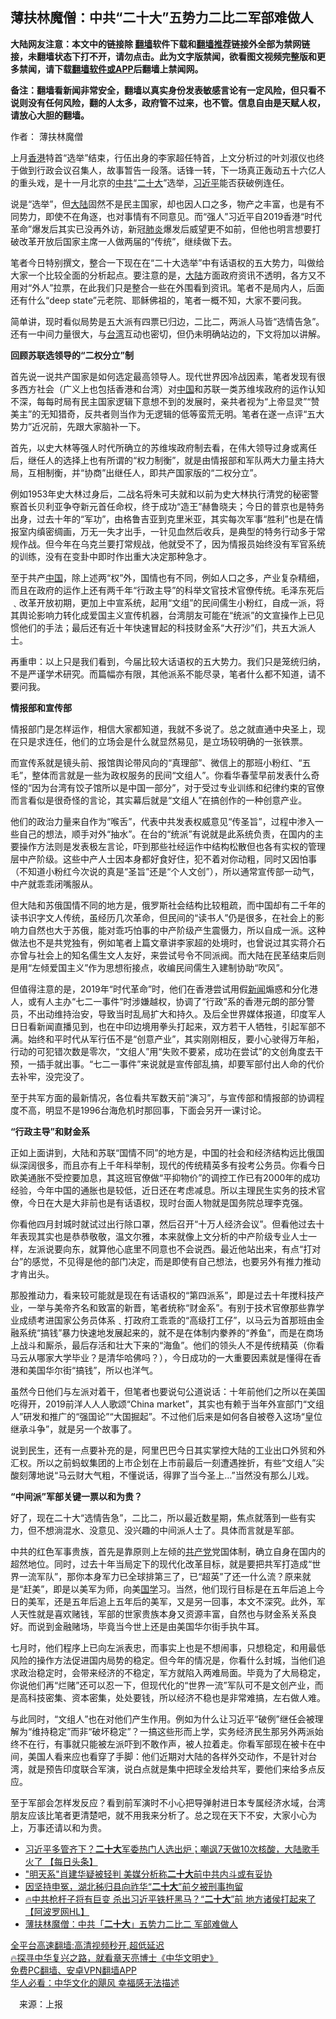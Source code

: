  <!-- 面包屑导航 --> <h2>薄扶林魔僧：中共“二十大”五势力二比二军部难做人</h2> <p class="notice"><b>大陆网友注意：本文中的链接除 <a href="https://github.com/bannedbook/fanqiang" >翻墙</a>软件下载和<a href="https://github.com/killgcd/justmysocks/blob/master/README.md">翻墙推荐</a>链接外全部为禁网链接，未翻墙状态下打不开，请勿点击。此为文字版禁闻，欲看图文视频完整版和更多禁闻，请下载<a href="https://github.com/bannedbook/fanqiang">翻墙软件或APP</a>后翻墙上禁闻网。</p><p>备注：翻墙看新闻非常安全，翻墙以真实身份发表敏感言论有一定风险，但只看不说则没有任何风险，翻的人太多，政府管不过来，也不管。信息自由是天赋人权，请放心大胆的翻墙。</b></p>  <div class="entry"> <p>作者： 薄扶林魔僧</p> <p>上月<a href="https://www.bannedbook.org/bnews/tag/%e9%a6%99%e6%b8%af/" class="st_tag internal_tag" rel="tag" title="标签 香港 下的日志">香港</a>特首“选举”结束，行伍出身的李家超任特首，上文分析过的叶刘淑仪也终于做到行政会议召集人，故事暂告一段落。话锋一转，下一场真正轰动五十六亿人的重头戏，是十一月北京的<a href="https://www.bannedbook.org/bnews/tag/%e4%b8%ad%e5%85%b1/" class="st_tag internal_tag" rel="tag" title="标签 中共 下的日志">中共</a>“<a href="https://www.bannedbook.org/bnews/tag/%E4%BA%8C%E5%8D%81%E5%A4%A7/" class="st_tag internal_tag" rel="tag" title="标签 二十大 下的日志">二十大</a>”选举，<a href="https://www.bannedbook.org/bnews/tag/%e4%b9%a0%e8%bf%91%e5%b9%b3/" class="st_tag internal_tag" rel="tag" title="标签 习近平 下的日志">习近平</a>能否获破例连任。</p> <p>说是“选举”，但<span class='wp_keywordlink_affiliate'><a href="https://www.bannedbook.org/" title="大陆" target="_blank">大陆</a></span>固然不是民主国家，却也因人口之多，物产之丰富，也是有不同势力，即使不在角逐，也对事情有不同意见。而“强人”习近平自2019香港“时代革命”爆发后其实已没再外访，新冠<a href="https://www.bannedbook.org/bnews/tag/%e8%82%ba%e7%82%8e/" class="st_tag internal_tag" rel="tag" title="标签 肺炎 下的日志">肺炎</a>爆发后威望更不如前，但他也明言想要打破改革开放后国家主席一人做两届的“传统”，继续做下去。</p> <p>笔者今日特别撰文，整合一下现在在“二十大选举”中有话语权的五大势力，叫做给大家一个比较全面的分析起点。要注意的是，<a href="https://www.bannedbook.org/bnews/tag/%e5%a4%a7%e9%99%86/" class="st_tag internal_tag" rel="tag" title="标签 大陆 下的日志">大陆</a>方面政府资讯不透明，各方又不用对“外人”拉票，在此我们只是整合一些在外围看到资讯。笔者不是局内人，后面还有什么“deep state”元老院、耶稣佛祖的，笔者一概不知，大家不要问我。</p> <p>简单讲，现时看似局势是五大派有四票已归边，二比二，两派人马皆“选情告急”。还有一中间力量很大，与<a href="https://www.bannedbook.org/bnews/tag/%e5%8f%b0%e6%b9%be/" class="st_tag internal_tag" rel="tag" title="标签 台湾 下的日志">台湾</a>互动也密切，但仍未明确站边的，下文将加以讲解。</p> <p><strong>回顾苏联选领导的“二权分立”制</strong></p> <p>首先说一说共产国家是如何选定最高领导人。现代世界因冷战因素，笔者发现有很多西方社会（广义上也包括香港和台湾）对<span class='wp_keywordlink_affiliate'><a href="https://www.bannedbook.org/" title="中国" target="_blank">中国</a></span>和苏联一类苏维埃政府的运作认知不深，每每时局有民主国家逻辑下意想不到的发展时，亲共者视为“上帝显灵”“赞美主”的无知猎奇，反共者则当作为无逻辑的低等蛮荒无明。笔者在遂一点评“五大势力”近况前，先跟大家脑补一下。</p> <p>首先，以史大林等强人时代所确立的苏维埃政府制去看，在伟大领导过身或离任后，继任人的选择上也有所谓的“权力制衡”，就是由情报部和军队两大力量主持大局，互相制衡，并“协商”出继任人，即共产国家版的“二权分立”。</p>  <p>例如1953年史大林过身后，二战名将朱可夫就和以前为史大林执行清党的秘密警察首长贝利亚争夺新元首任命权，终于成功“造王”赫鲁晓夫；今日的普京也是特务出身，过去十年的“军功”，由格鲁吉亚到克里米亚，其实每次军事“胜利”也是在情报室内缜密绸画，万无一失才出手，一针见血然后收兵，是典型的特务行动多于常规作战。但今年在乌克兰要打常规战，他就受不了，因为情报员始终没有军官系统的训练，没有在变卦中即时作出重大决定那种急才。</p> <p>至于共产<a href="https://www.bannedbook.org/bnews/tag/%E4%B8%AD%E5%9B%BD/" class="st_tag internal_tag" rel="tag" title="标签 中国 下的日志">中国</a>，除上述两“权”外，国情也有不同，例如人口之多，产业复杂精细，而且在政府的运作上还有两千年“行政主导”的科举文官技术官僚传统。毛泽东死后﹑改革开放初期，更加上中宣系统，起用“文组”的民间儒生小粉红，自成一派，将其舆论影响力转化成爱国主义宣传机器，台湾朋友可能在“统派”的文宣操作上已见惯他们的手法；最后还有近十年快速冒起的科技财金系“大孖沙”们，共五大派人士。</p> <p>再重申：以上只是我们看到，今届比较大话语权的五大势力。我们只是笼统归纳，不是严谨学术研究。而篇幅亦有限，其他派系不能尽录，笔者什么都不知道，请不要问我。</p> <p><strong>情报部和宣传部</strong></p> <p>情报部门是怎样运作，相信大家都知道，我就不多说了。总之就直通中央圣上，现在只是求连任，他们的立场会是什么就显然易见，是立场较明确的一张铁票。</p> <p>而宣传系就是镜头前、报馆舆论带风向的“真理部”、微信上的那班小粉红、“五毛”，整体而言就是一些为政权服务的民间“文组人”。你看华春莹早前发表什么奇怪的“因为台湾有饺子馆所以是中国一部分”，对于受过专业训练和纪律约束的官僚而言看似是很奇怪的言论，其实幕后就是“文组人”在搞创作的一种创意产业。</p> <p>他们的政治力量来自作为“喉舌”，代表中共发表权威意见“传圣旨”，过程中渗入一些自己的想法，顺手对外“抽水”。在台的“统派”有说就是此系统负责，在国内的主要操作方法则是发表极左言论，吓到那些社经运作中结构松散但也各有实权的管理层中产阶级。这些中产人士因本身都好食好住，犯不着对你动粗，同时又因怕事（不知道小粉红今次说的真是“圣旨”还是“个人文创”），所以通常宣传部一动气，中产就乖乖闭嘴服从。</p> <p>但大陆和苏俄国情不同的地方是，俄罗斯社会结构比较粗疏，而中国却有二千年的读书识字文人传统，虽经历几次革命，但民间的“读书人”仍是很多，在社会上的影响力自然也大于苏俄，能对乖巧怕事的中产阶级产生震慑力，所以自成一派。这种做法也不是共党独有，例如笔者上篇文章讲李家超的处境时，也曾说过其实蒋介石亦曾与社会上的知名儒生文人友好，来尝试号令不同派阀。而大陆在民革结束后则是用“左倾爱国主义”作为思想衔接点，收编民间儒生入建制协助“吹风”。</p>  <p>但值得注意的是，2019年“时代革命”时，他们在香港尝试用假<span class='wp_keywordlink_affiliate'><a href="https://www.bannedbook.org/" title="新闻">新闻</a></span>煽惑和分化港人，或有人主办“七二一事件”时涉嫌越权，协调了“行政”系的香港元朗的部分警员，不出动维持治安，导致当时乱局扩大和持久。及后全世界媒体报道，印度军人日日看新闻直播见到，也在中印边境用拳头打起来，双方若干人牺牲，引起军部不满。始终和平时代从军行伍不是“创意产业”，其实刚刚相反，要小心驶得万年船，行动的可犯错次数是零次，“文组人”用“失败不要紧，成功在尝试”的文创角度去干预，一插手就出事。“七二一事件”来说就是宣传部乱搞，却要军部付出人命的代价去补牢，没完没了。</p> <p>至于共军方面的最新情况，各位看共军数天前“演习”，与宣传部和情报部的协调程度不高，明显不是1996台海危机时那回事，下面会另开一课讨论。</p> <p><strong>“行政主导”和财金系</strong></p> <p>正如上面讲到，大陆和苏联“国情不同”的地方是，中国的社会和经济结构远比俄国纵深阔很多，而且亦有上千年科举制，现代的传统精英多有投考公务员。你看今日欧美通胀不受控要加息，其这班官僚做“平抑物价”的调控工作已有2000年的成功经验，今年中国的通胀也是较低，近日还在考虑减息。所以主理民生实务的技术官僚，今日在大是大非前也是有话语权，现时台面人物就是国务院总理李克强。</p> <p>你看他四月封城时就试过出行除口罩，然后召开“十万人经济会议”。但看他过去十年表现其实也是恭恭敬敬，温文尔雅，本来就像上文分析的中产阶级专业人士一样，左派说要向东，就算他心底里不同意也不会说西。最近他站出来，有点“打对台”的感觉，不见得是他的部门决定，而是即使有自己想法，也要另外有推力推动才肯出头。</p> <p>那股推动力，看来较可能就是现在有话语权的“第四派系”，即是过去十年搅科技产业，一举与美帝齐名和致富的新晋，笔者统称“财金系”。有别于技术官僚那些靠学业成绩考进国家公务员体系﹑打政府工乖乖的“高级打工仔”，以马云为首那班由金融系统“搞钱”暴力快速地发展起来的，就不是在体制内豢养的“养鱼”，而是在商场上战斗和厮杀，最后存活和壮大下来的“海鱼”。他们的领头人不是传统精英（你看马云从哪家大学毕业？是清华哈佛吗？），今日成功的一大重要因素就是懂得在香港和美国华尔街“搞钱”，所以也洋气。</p> <p>虽然今日他们与左派对着干，但笔者也要说句公道说话：十年前他们之所以在美国吃得开，2019前洋人人人歌颂“China market”，其实也有赖于当年外宣部门“文组人”研发和推广的“强国论”“大国掘起”。不过他们后来是如何各自被卷入这场“皇位继承斗争”，就是另一个故事了。</p> <p>说到民生，还有一点要补充的是，阿里巴巴今日其实掌控大陆的工业出口外贸和外汇权。所以之前蚂蚁集团的上市企划在上市前最后一刻遭遇挫折，有些“文组人”尖酸刻薄地说“马云财大气粗，不懂说话，得罪了当今圣上&#8230;”当然没有那么儿戏。</p>  <p><strong>“中间派”军部关键一票以和为贵？</strong></p> <p>好了，现在二十大“选情告急”，二比二，所以最近数星期，焦点就落到一些有实力，但不想淌混水、没意见、没兴趣的中间派人士了。具体而言就是军部。</p> <p>中共的红色军事贵族，首先是靠原则上左倾的<a href="https://www.bannedbook.org/bnews/tag/%e5%85%b1%e4%ba%a7%e5%85%9a/" class="st_tag internal_tag" rel="tag" title="标签 共产党 下的日志">共产党</a>党国体制，确立自身在国内的超然地位。同时，过去十年当局定下的现代化改革目标，就是要把共军打造成“世界一流军队”，那你本身军力已全球排第三了，已“超英”了还一什么流？原来就是“赶美”，即是以美军为师，向美<span class='wp_keywordlink'><a href="https://www.bannedbook.org/forum24/" title="国学传统文化禁书" target="_blank">国学</a></span>习。当然，他们现行目标是在五年后追上今日的美军，还是五年后追上五年后的美军，又是另一回事，本文不深究。此外，军人天性就是喜欢赌钱，军部的世家贵族本身又资源丰富，自然也与财金系关系良好。而说到金融赌场，毕竟当今世上还是由美国华尔街手执牛耳。</p> <p>七月时，他们程序上已向左派表忠，而事实上也是不想闹事，只想稳定，和用最低风险的操作方法促进国内局势的稳定。但今年的情况是，你看什么封城，当他们追求政治稳定时，会带来经济的不稳定，军方就陷入两难局面。毕竟为了大局稳定，你说他们再“烂赌”还可以忍一下，但现代化的“世界一流”军队可不是文创产业，而是高科技密集、资本密集，处处要钱，所以经济不稳也是非常难搞，左右做人难。</p> <p>与此同时，“文组人”也在对他们产生作用。例如为什么让习近平“破例”继任会被理解为“维持稳定”而非“破坏稳定”？一搞这些形而上学，实务经济民生那另外两派始终不在行，有事就只能被左派吓到不敢作声，被人拉着走。你看军部现在被卡在中间，美国人看来应也看穿了手脚：他们近期对大陆的各样外交动作，不是针对台湾，就是预告印度联合军演，说白点就是集中把球全发给共军，要他们来给多点反应。</p> <p>至于军部会怎样发反应？看到前军演时不小心把导弹射进日本专属经济水域，台湾朋友应该比笔者更清楚吧，就不用我来分析了。总之现在天下不安，大家小心为上，万事还请以和为贵。</p> <div id="taboola-mid-1"></div>  <ul class='op-related-articles' title='相关阅读'> <li><a href='https://www.bannedbook.org/bnews/bannedvideo/20220821/1774316.html' target='_blank'>习近平多管齐下？<b>二十大</b>军委热门人选出炉；嘲讽7天做10次核酸，大陆歌手火了 【每日头条】</a></li> <li><a href='https://www.bannedbook.org/bnews/headline/20220820/1774255.html' target='_blank'>&quot;明天系&quot;肖建华疑被轻判 美媒分析称<b>二十大</b>前中共内斗或有妥协</a></li> <li><a href='https://www.bannedbook.org/bnews/weiquan/20220820/1774253.html' target='_blank'>因坚持申冤&#65292;湖北秭归县向祚华&#8220;<b>二十大</b>&#8221;前夕被刑事拘留</a></li> <li><a href='https://www.bannedbook.org/bnews/bannedvideo/20220820/1774229.html' target='_blank'>🔥中共枪杆子将有巨变 杀出习近平铁杆黑马？“<b>二十大</b>”前 地方诸侯打起来了 【阿波罗网HL】</a></li> <li><a href='https://www.bannedbook.org/bnews/baitai/20220820/1774145.html' target='_blank'>薄扶林魔僧：中共「<b>二十大</b>」五势力二比二 军部难做人</a></li> </ul> <p class="texttj"> <a href="https://github.com/bannedbook/fanqiang/wiki/V2ray%E6%9C%BA%E5%9C%BA" target="_blank">全平台高速翻墙:高清视频秒开,超低延迟</a><br/> <a href="https://www.bannedbook.org/bnews/comments/20220808/1768773.html" target="_blank">🔥探寻中华复兴之路，就看章天亮博士《中华文明史》</a><br/> <a href="https://github.com/bannedbook/fanqiang/wiki/%E7%A6%81%E9%97%BB%E7%BD%91%E5%AE%89%E5%8D%93%E7%BF%BB%E5%A2%99%E6%96%B0%E9%97%BBAPP" target="_blank">免费PC翻墙、安卓VPN翻墙APP</a><br/> <a href="https://www.bannedbook.org/bnews/comments/20220220/1694796.html" target="_blank">华人必看：中华文化的飓风 幸福感无法描述</a> </p><p class="src-info">　来源：上报 </p> <a name='sharetosocial'></a>  <div style="margin-bottom:5px;padding-bottom:5px;clear:both"> <div id="archive-pix-1" class="banner-ads"> <!-- AuctionX Display platform tag START --> <div id="27602x728x90x621x_ADSLOT1" clicktrack="%%CLICK_URL_ESC%%"></div>  <!-- AuctionX Display platform tag END --> </div> <div id="archive-pix-2" class="banner-ads"> <!-- AuctionX Display platform tag START --> <div id="27556x300x250x621x_ADSLOT1" clicktrack="%%CLICK_URL_ESC%%" style="margin:0 auto;text-align:center"></div>  <!-- AuctionX Display platform tag END --> </div> </div>  <div id="archive-pix-1" class="banner-ads"> <!-- AuctionX Display platform tag START --> <div id="27603x728x90x621x_ADSLOT1" clicktrack="%%CLICK_URL_ESC%%"></div>  <!-- AuctionX Display platform tag END --> </div> </div><!--END ENTRY--> 